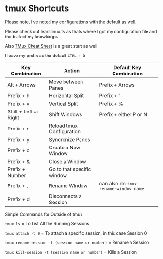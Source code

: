 # tmux Shortcuts

Please note, I've noted my configurations with the default as well.

Please check out learnlinux.tv as thats where I got my configuration file and the bulk of my knowledge.

Also [TMux Cheat Sheet](https://tmuxcheatsheet.com) is a great start as well

I leave my prefix as the default `CTRL + B`

| Key Combination | Action | Default Key Combination |
| --------------- | ------ | ----------------------- |
| Alt + Arrows | Move between Panes | Prefix + Arrows |
| Prefix + h | Horizontal Split | Prefix + " |
| Prefix + v | Vertical Split | Prefix + % |
| Shift + Left or Right | Shift Windows | Prefix + either P or N |
| Prefix + r | Reload tmux Configuration | |
| Prefix + y | Syncronize Panes | |
| Prefix + c | Create a New Window | |
| Prefix + & | Close a Window | |
| Prefix + Number | Go to that specific window | |
| Prefix + , | Rename Window | can also do `tmux rename-window name` |
| Prefix + d | Disconnects a Session | |

Simple Commands for Outside of tmux

`tmux ls` = To List All the Running Sessions

`tmux attach -t 0` = To attach a specific session, in this case Session 0

`tmux rename-session -t (session name or number)` = Rename a Session

`tmux kill-session -t (session name or number)` = Kills a Session
